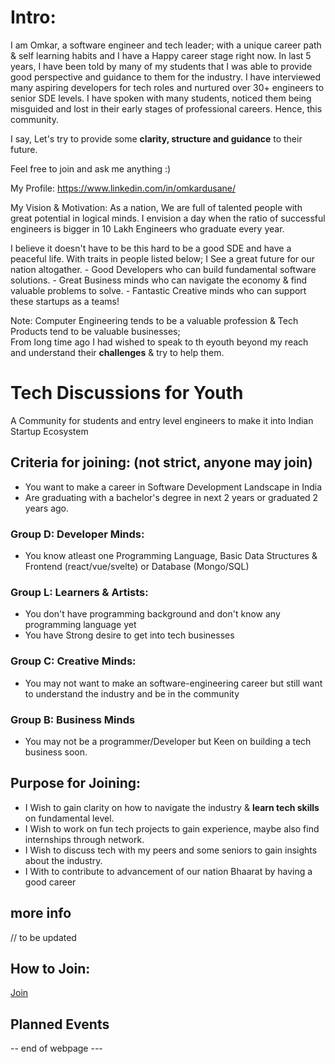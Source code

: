 # Intro:
I am Omkar, a software engineer and tech leader; with a unique career path & self learning habits and I have a Happy career stage right now. 
In last 5 years, I have been told by many of my students that I was able to provide good perspective and guidance to them for the industry. 
I have interviewed many aspiring developers for tech roles and nurtured over 30+ engineers to senior SDE levels. 
I have spoken with many students, noticed them being misguided and lost in their early stages of professional careers. Hence, this community.

I say, Let's try to provide some **clarity, structure and guidance** to their future. 

Feel free to join and ask me anything :) 

My Profile: https://www.linkedin.com/in/omkardusane/

My Vision & Motivation: As a nation, We are full of talented people with great potential in logical minds. 
I envision a day when the ratio of successful engineers is bigger in 10 Lakh Engineers who graduate every year.

  I believe it doesn't have to be this hard to be a good SDE and have a peaceful life.
  With traits in people listed below; I See a great future for our nation altogather.
    - Good Developers who can build fundamental software solutions.
    - Great Business minds who can navigate the economy & find valuable problems to solve.
    - Fantastic Creative minds who can support these startups as a teams!  

  Note: Computer Engineering tends to be a valuable profession & Tech Products tend to be valuable businesses;  
  From long time ago I had wished to speak to th eyouth beyond my reach and understand their **challenges** & try to help them. 


# Tech Discussions for Youth
A Community for students and entry level engineers to make it into Indian Startup Ecosystem


## Criteria for joining: (not strict, anyone may join)

- You want to make a career in Software Development Landscape in India
- Are graduating with a bachelor's degree in next 2 years or graduated 2 years ago.

### Group D: Developer Minds:
- You know atleast one Programming Language, Basic Data Structures & Frontend (react/vue/svelte) or Database (Mongo/SQL)

### Group L: Learners & Artists:
- You don't have programming background and don't know any programming language yet
- You have Strong desire to get into tech businesses

### Group C: Creative Minds:
- You may not want to make an software-engineering career but still want to understand the industry and be in the community

### Group B: Business Minds
- You may not be a programmer/Developer but Keen on building a tech business soon.


## Purpose for Joining: 
- I Wish to gain clarity on how to navigate the industry & **learn tech skills** on fundamental level.
- I Wish to work on fun tech projects to gain experience, maybe also find internships through network.
- I Wish to discuss tech with my peers and some seniors to gain insights about the industry.
- I With to contribute to advancement of our nation Bhaarat by having a good career

## more info 
// to be updated 

## How to Join:
[Join](/join)

## Planned Events
[](./june24/events)


-- end of webpage ---
